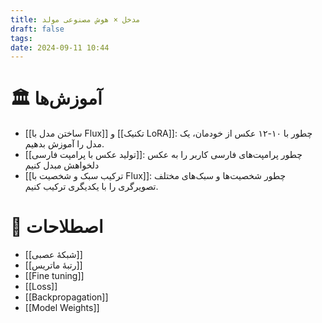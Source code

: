 ```yaml
---
title: مدخل × هوش مصنوعی مولد
draft: false
tags: 
date: 2024-09-11 10:44
---
```


# 🏛 آموزش‌ها

- [[ساختن مدل با Flux]] و [[تکنیک LoRA]]: چطور با ۱۰-۱۲ عکس از خودمان، یک مدل را آموزش بدهیم.
- [[تولید عکس با پرامپت فارسی]]: چطور پرامپت‌های فارسی کاربر را به عکس دلخواهش مبدل کنیم
- [[ترکیب سبک و شخصیت با Flux]]: چطور شخصیت‌ها و سبک‌های مختلف تصویرگری را با یکدیگری ترکیب کنیم.


# 🔑 اصطلاحات

- [[شبکهٔ عصبی]]
- [[رتبهٔ ماتریس]]
- [[Fine tuning]]
- [[Loss]]
- [[Backpropagation]]
- [[Model Weights]]